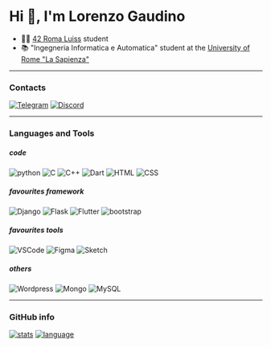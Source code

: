 # Hi 👋, I'm Lorenzo Gaudino

- 👨‍💻 [42 Roma Luiss](https://42roma.it/) student
- 📚 "Ingegneria Informatica e Automatica" student at the [University of Rome "La Sapienza"](https://www.uniroma1.it/)
---
### Contacts
[![Telegram](https://img.shields.io/badge/Telegram-2CA5E0?style=for-the-badge&logo=telegram&logoColor=white)](t.me/lgaudino) [![Discord](https://img.shields.io/badge/Discord-7289DA?style=for-the-badge&logo=discord&logoColor=white)](discord.com/users/385128758215966720)

---

### Languages and Tools
##### code
![python](https://img.shields.io/badge/Python-3776AB?style=for-the-badge&logo=python&logoColor=white) ![C](https://img.shields.io/badge/C-00599C?style=for-the-badge&logo=c&logoColor=white) ![C++](https://img.shields.io/badge/C%2B%2B-00599C?style=for-the-badge&logo=c%2B%2B&logoColor=white) ![Dart](https://img.shields.io/badge/Dart-0175C2?style=for-the-badge&logo=dart&logoColor=white) ![HTML](https://img.shields.io/badge/HTML-239120?style=for-the-badge&logo=html5&logoColor=white) ![CSS](https://img.shields.io/badge/CSS-239120?&style=for-the-badge&logo=css3&logoColor=white)

##### favourites framework
![Django](https://img.shields.io/badge/Django-092E20?style=for-the-badge&logo=django&logoColor=white) ![Flask](https://img.shields.io/badge/Flask-000000?style=for-the-badge&logo=flask&logoColor=white) ![Flutter](https://img.shields.io/badge/Flutter-02569B?style=for-the-badge&logo=flutter&logoColor=white) ![bootstrap](https://img.shields.io/badge/Bootstrap-563D7C?style=for-the-badge&logo=bootstrap&logoColor=white)

##### favourites tools
![VSCode](https://img.shields.io/badge/Visual_Studio_Code-0078D4?style=for-the-badge&logo=visual%20studio%20code&logoColor=white) ![Figma](https://img.shields.io/badge/Figma-F24E1E?style=for-the-badge&logo=figma&logoColor=white) ![Sketch](https://img.shields.io/badge/Sketch-FFB387?style=for-the-badge&logo=sketch&logoColor=black)

##### others
![Wordpress](https://img.shields.io/badge/Wordpress-21759B?style=for-the-badge&logo=wordpress&logoColor=white) ![Mongo](https://img.shields.io/badge/MongoDB-4EA94B?style=for-the-badge&logo=mongodb&logoColor=white) ![MySQL](https://img.shields.io/badge/MySQL-00000F?style=for-the-badge&logo=mysql&logoColor=white)


---
### GitHub info
[![stats](https://github-readme-stats.vercel.app/api?username=nikappa57&theme=blue-green)](https://github.com/Nikappa57) [![language](https://github-readme-stats.vercel.app/api/top-langs/?username=nikappa57&theme=blue-green)](https://github.com/Nikappa57)
